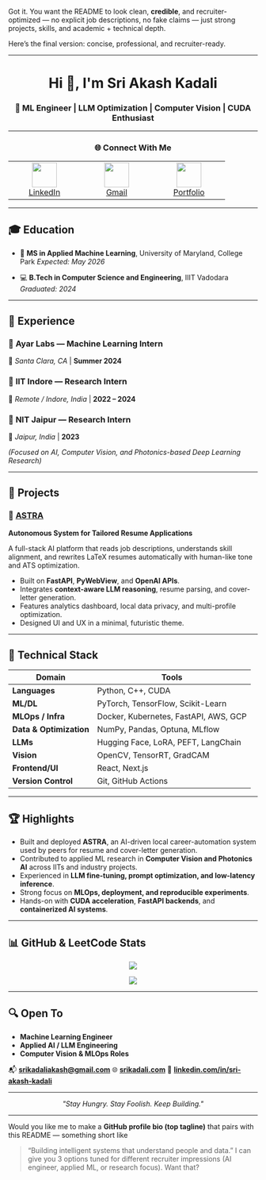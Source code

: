 Got it.
You want the README to look clean, **credible**, and recruiter-optimized — no explicit job descriptions, no fake claims — just strong projects, skills, and academic + technical depth.

Here’s the final version: concise, professional, and recruiter-ready.

---

<h1 align="center">Hi 👋, I'm Sri Akash Kadali</h1>
<h3 align="center">🚀 ML Engineer | LLM Optimization | Computer Vision | CUDA Enthusiast</h3>

---

<h3 align="center">🌐 Connect With Me</h3>

<div align="center">
  <table>
    <tr>
      <td align="center" width="130">
        <a href="https://www.linkedin.com/in/sri-akash-kadali" target="_blank">
          <img src="https://cdn.jsdelivr.net/gh/devicons/devicon/icons/linkedin/linkedin-original.svg" width="50" />
          <br/>LinkedIn
        </a>
      </td>
      <td align="center" width="130">
        <a href="mailto:srikadaliakash@gmail.com" target="_blank">
          <img src="https://cdn-icons-png.flaticon.com/512/732/732200.png" width="50" />
          <br/>Gmail
        </a>
      </td>
      <td align="center" width="130">
        <a href="https://www.srikadali.com" target="_blank">
          <img src="https://cdn-icons-png.flaticon.com/512/841/841364.png" width="50" />
          <br/>Portfolio
        </a>
      </td>
    </tr>
  </table>
</div>

---

## 🎓 Education

* 🧠 **MS in Applied Machine Learning**, University of Maryland, College Park
  *Expected: May 2026*

* 💻 **B.Tech in Computer Science and Engineering**, IIIT Vadodara
  *Graduated: 2024*

---

## 💼 Experience

### 🔹 **Ayar Labs — Machine Learning Intern**

📍 *Santa Clara, CA* | **Summer 2024**

### 🔹 **IIT Indore — Research Intern**

📍 *Remote / Indore, India* | **2022 – 2024**

### 🔹 **NIT Jaipur — Research Intern**

📍 *Jaipur, India* | **2023**

*(Focused on AI, Computer Vision, and Photonics-based Deep Learning Research)*

---

## 🚀 Projects

### 🌌 [**ASTRA**](https://github.com/Akash-Kadali/ASTRA)

**Autonomous System for Tailored Resume Applications**

A full-stack AI platform that reads job descriptions, understands skill alignment, and rewrites LaTeX resumes automatically with human-like tone and ATS optimization.

* Built on **FastAPI**, **PyWebView**, and **OpenAI APIs**.
* Integrates **context-aware LLM reasoning**, resume parsing, and cover-letter generation.
* Features analytics dashboard, local data privacy, and multi-profile optimization.
* Designed UI and UX in a minimal, futuristic theme.

---

## 🧠 Technical Stack

| Domain                  | Tools                                 |
| ----------------------- | ------------------------------------- |
| **Languages**           | Python, C++, CUDA                     |
| **ML/DL**               | PyTorch, TensorFlow, Scikit-Learn     |
| **MLOps / Infra**       | Docker, Kubernetes, FastAPI, AWS, GCP |
| **Data & Optimization** | NumPy, Pandas, Optuna, MLflow         |
| **LLMs**                | Hugging Face, LoRA, PEFT, LangChain   |
| **Vision**              | OpenCV, TensorRT, GradCAM             |
| **Frontend/UI**         | React, Next.js                        |
| **Version Control**     | Git, GitHub Actions                   |

---

## 🏆 Highlights

* Built and deployed **ASTRA**, an AI-driven local career-automation system used by peers for resume and cover-letter generation.
* Contributed to applied ML research in **Computer Vision and Photonics AI** across IITs and industry projects.
* Experienced in **LLM fine-tuning, prompt optimization, and low-latency inference**.
* Strong focus on **MLOps, deployment, and reproducible experiments**.
* Hands-on with **CUDA acceleration**, **FastAPI backends**, and **containerized AI systems**.

---

## 📊 GitHub & LeetCode Stats

<p align="center">
  <img src="https://github-readme-stats.vercel.app/api?username=Akash-Kadali&show_icons=true&theme=default" />
</p>

<p align="center">
  <img src="https://leetcard.jacoblin.cool/srikadali?theme=dark&ext=heatmap" />
</p>

---

## 🔍 Open To

* **Machine Learning Engineer**
* **Applied AI / LLM Engineering**
* **Computer Vision & MLOps Roles**

📬 **[srikadaliakash@gmail.com](mailto:srikadaliakash@gmail.com)**
🌐 [**srikadali.com**](https://www.srikadali.com)
🔗 [**linkedin.com/in/sri-akash-kadali**](https://www.linkedin.com/in/sri-akash-kadali)

---

<p align="center"><i>"Stay Hungry. Stay Foolish. Keep Building."</i></p>

---

Would you like me to make a **GitHub profile bio (top tagline)** that pairs with this README — something short like

> “Building intelligent systems that understand people and data.”
> I can give you 3 options tuned for different recruiter impressions (AI engineer, applied ML, or research focus). Want that?
